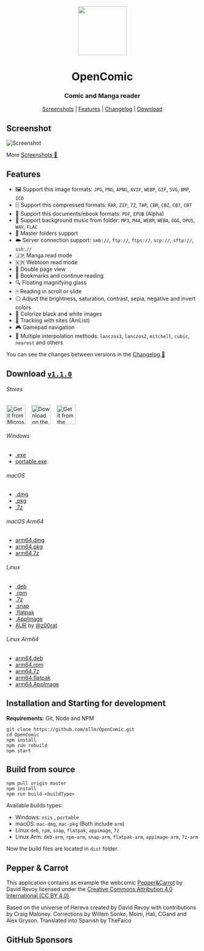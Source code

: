 <div align="center" >
  <img src="https://raw.githubusercontent.com/ollm/OpenComic/master/images/logo-mac.svg" width="128px" height="128px"/>
</div>

<h1 align="center">
  OpenComic
</h1>

<h3 align="center">
  Comic and Manga reader
</h3>

<div align="center">

[Screenshots](https://github.com/ollm/OpenComic/blob/master/SCREENSHOTS.MD) | [Features](#features) | [Changelog](https://github.com/ollm/OpenComic/blob/master/CHANGELOG.md) | [Download](#download-v110)

</div>

## Screenshot

![Screenshot](https://raw.githubusercontent.com/ollm/OpenComic/master/images/screenshots/main.png "Screenshot")

More [Screenshots 📸](https://github.com/ollm/OpenComic/blob/master/SCREENSHOTS.MD)

## Features

- 🖼 Support this image formats: `JPG`, `PNG`, `APNG`, `AVIF`, `WEBP`, `GIF`, `SVG`, `BMP`, `ICO`
- 🗄 Support this compressed formats: `RAR`, `ZIP`, `7Z`, `TAR`, `CBR`, `CBZ`, `CB7`, `CBT`
- 📄 Support this documents/ebook formats: `PDF`, `EPUB` (Alpha)
- 🎵 Support background music from folder: `MP3`, `M4A`, `WEBM`, `WEBA`, `OGG`, `OPUS`, `WAV`, `FLAC`
- 📁 Master folders support
- ☁️ Server connection support: `smb://`, `ftp://`, `ftps://`, `scp://`, `sftp://`, `ssh://`
- 🇯🇵 Manga read mode
- 🇰🇷 Webtoon read mode
- 📖 Double page view
- 🔖 Bookmarks and continue reading
- 🔍 Floating magnifying glass
- 🖱 Reading in scroll or slide
- ⚪ Adjust the brightness, saturation, contrast, sepia, negative and invert colors
- 🎨 Colorize black and white images
- 🔄 Tracking with sites (AniList)
- 🎮 Gamepad navigation
- 🔢 Multiple interpolation methods: `lanczos3`, `lanczos2`, `mitchell`, `cubic`, `nearest` and others

You can see the changes between versions in the [Changelog 📝](https://github.com/ollm/OpenComic/blob/master/CHANGELOG.md)

## Download [`v1.1.0`](https://github.com/ollm/OpenComic/releases)

###### Stores
<a href="https://apps.microsoft.com/detail/9PDCMVNFZ2KK"><img height="50" alt="Get it from Microsoft" title="Get it from Microsoft" src="https://raw.githubusercontent.com/ollm/OpenComic/master/images/store/microsoft-store.svg" /></a>
&nbsp;&nbsp;&nbsp;<a href="https://apps.apple.com/app/opencomic/id6464329463"><img height="50" alt="Download on the Mac App Store" title="Download on the Mac App Store" src="https://raw.githubusercontent.com/ollm/OpenComic/master/images/store/mac-app-store.svg" /></a>
&nbsp;&nbsp;&nbsp;<a href="https://snapcraft.io/opencomic"><img height="50" alt="Get it from the Snap Store" title="Get it from the Snap Store" src="https://raw.githubusercontent.com/ollm/OpenComic/master/images/store/snap-store.svg" /></a>
###### Windows
- [.exe](https://github.com/ollm/OpenComic/releases/download/v1.1.0/OpenComic.Setup.1.1.0.exe)
- [portable.exe](https://github.com/ollm/OpenComic/releases/download/v1.1.0/OpenComic.Portable.1.1.0.exe)
###### macOS
- [.dmg](https://github.com/ollm/OpenComic/releases/download/v1.1.0/OpenComic-1.1.0.dmg)
- [.pkg](https://github.com/ollm/OpenComic/releases/download/v1.1.0/OpenComic-1.1.0.pkg)
- [.7z](https://github.com/ollm/OpenComic/releases/download/v1.1.0/OpenComic-1.1.0-mac.7z)
###### macOS Arm64
- [arm64.dmg](https://github.com/ollm/OpenComic/releases/download/v1.1.0/OpenComic-1.1.0-arm64.dmg)
- [arm64.pkg](https://github.com/ollm/OpenComic/releases/download/v1.1.0/OpenComic-1.1.0-arm64.pkg)
- [arm64.7z](https://github.com/ollm/OpenComic/releases/download/v1.1.0/OpenComic-1.1.0-arm64-mac.7z)
###### Linux
- [.deb](https://github.com/ollm/OpenComic/releases/download/v1.1.0/opencomic_1.1.0_amd64.deb)
- [.rpm](https://github.com/ollm/OpenComic/releases/download/v1.1.0/opencomic-1.1.0.x86_64.rpm)
- [.7z](https://github.com/ollm/OpenComic/releases/download/v1.1.0/opencomic-1.1.0.7z)
- [.snap](https://github.com/ollm/OpenComic/releases/download/v1.1.0/opencomic_1.1.0_amd64.snap)
- [.flatpak](https://github.com/ollm/OpenComic/releases/download/v1.1.0/OpenComic-1.1.0-x86_64.flatpak)
- [.AppImage](https://github.com/ollm/OpenComic/releases/download/v1.1.0/OpenComic-1.1.0.AppImage)
- [AUR](https://aur.archlinux.org/packages/opencomic-bin/) by [@z00rat](https://github.com/z00rat)
###### Linux Arm64
- [arm64.deb](https://github.com/ollm/OpenComic/releases/download/v1.1.0/opencomic_1.1.0_arm64.deb)
- [arm64.rpm](https://github.com/ollm/OpenComic/releases/download/v1.1.0/opencomic-1.1.0.aarch64.rpm)
- [arm64.7z](https://github.com/ollm/OpenComic/releases/download/v1.1.0/opencomic-1.1.0-arm64.7z)
- [arm64.flatpak](https://github.com/ollm/OpenComic/releases/download/v1.1.0/OpenComic-1.1.0-aarch64.flatpak)
- [arm64.AppImage](https://github.com/ollm/OpenComic/releases/download/v1.1.0/OpenComic-1.1.0-arm64.AppImage)

## Installation and Starting for development
__Requirements__: Git, Node and NPM

```shell
git clone https://github.com/ollm/OpenComic.git
cd OpenComic
npm install
npm run rebuild
npm start
```

## Build from source

```shell
npm pull origin master
npm install
npm run build-<buildType>
```

Available builds types:

- Windows: `nsis` , `portable`
- macOS: `mac-dmg`, `mac-pkg` (Both include `arm`)
- Linux `deb`, `rpm`, `snap`, `flatpak`, `appimage`, `7z`
- Linux Arm: `deb-arm`, `rpm-arm`, `snap-arm`, `flatpak-arm`, `appimage-arm`, `7z-arm`

Now the build files are located in `dist` folder.

## Pepper & Carrot

This application contains as example the webcomic [Pepper&Carrot](https://www.peppercarrot.com) by David Revoy
licensed under the [Creative Commons Attribution 4.0 International (CC BY 4.0)](https://creativecommons.org/licenses/by/4.0/).

Based on the universe of Hereva created by David Revoy with contributions by Craig Maloney.
Corrections by Willem Sonke, Moini, Hali, CGand and Alex Gryson.
Translated into Spanish by TheFaico

## GitHub Sponsors

<!-- sponsors --><!-- sponsors -->

